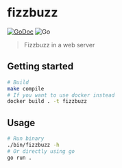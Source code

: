 # fizzbuzz

[![GoDoc](https://godoc.org/l-lin/fizzbuzz?status.svg)](https://pkg.go.dev/github.com/l-lin/fizzbuzz)
![Go](https://github.com/l-lin/fizzbuzz/workflows/Go/badge.svg)

> Fizzbuzz in a web server

## Getting started

```bash
# Build
make compile
# If you want to use docker instead
docker build . -t fizzbuzz
```

## Usage

```bash
# Run binary
./bin/fizzbuzz -h
# Or directly using go
go run .
```

